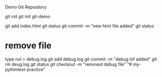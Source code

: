 Demo Git Repository

git init
git init git-demo

git add index.html
git status
git commit -m "new html file added"
git status

# remove file
type nul > debug.log
git add debug.log
git commit -m "debug lof added"
git rm deug.log
git status
git checkout -m "removed debug file"
"# my-pythintest-practice" 
